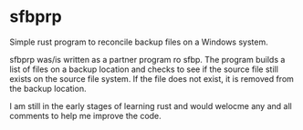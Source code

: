 # sfbprp
Simple rust program to reconcile backup files on a Windows system.

sfbprp was/is written as a partner program ro sfbp. The program builds a list
of files on a backup location and checks to see if the source file still exists
on the source file system. If the file does not exist, it is removed from the 
backup location.

I am still in the early stages of learning rust and would welocme any and all
comments to help me improve the code.